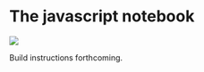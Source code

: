 # The javascript notebook

![](https://media.giphy.com/media/3o6vXLViNFCEWXnLva/giphy.gif)

Build instructions forthcoming.